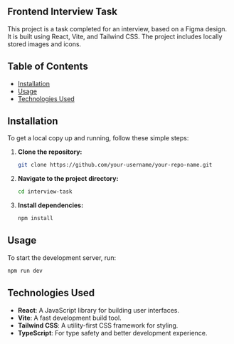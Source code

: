 ## Frontend Interview Task
This project is a task completed for an interview, based on a Figma design. It is built using React, Vite, and Tailwind CSS. The project includes locally stored images and icons.

## Table of Contents

- [Installation](#installation)
- [Usage](#usage)
- [Technologies Used](#technologies-used)

## Installation

To get a local copy up and running, follow these simple steps:

1. **Clone the repository:**

   ```bash
   git clone https://github.com/your-username/your-repo-name.git
   ```

2. **Navigate to the project directory:**

   ```bash
   cd interview-task
   ```

3. **Install dependencies:**

   ```bash
   npm install
   ```

## Usage

To start the development server, run:
 ```bash
 npm run dev
 ```

## Technologies Used

- **React**: A JavaScript library for building user interfaces.
- **Vite**: A fast development build tool.
- **Tailwind CSS**: A utility-first CSS framework for styling.
- **TypeScript**: For type safety and better development experience.
